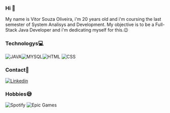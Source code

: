 ### Hi 👋

My name is Vitor Souza Oliveira, i'm 20 years old and i'm coursing the last semester of System Analisys and Development.
My objective is to be a Full-Stack Java Developer and i'm dedicating myself for this.😉

### Technologys💻

![JAVA](https://img.shields.io/badge/Java-ED8B00?style=for-the-badge&logo=java&logoColor=white)![MYSQL](https://img.shields.io/badge/MySQL-00000F?style=for-the-badge&logo=mysql&logoColor=white)![HTML](https://img.shields.io/badge/HTML5-E34F26?style=for-the-badge&logo=html5&logoColor=white) ![CSS](https://img.shields.io/badge/CSS3-1572B6?style=for-the-badge&logo=css3&logoColor=white)

### Contact📱

[![Linkedin](https://img.shields.io/badge/LinkedIn-0077B5?style=for-the-badge&logo=linkedin&logoColor=white)](https://www.linkedin.com/in/vitor-souzaa/)

### Hobbies😅
![Spotify](https://img.shields.io/badge/Spotify-1ED760?&style=for-the-badge&logo=spotify&logoColor=white)
![Epic Games](https://img.shields.io/badge/epicgames-%23313131.svg?style=for-the-badge&logo=epicgames&logoColor=white)
